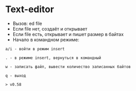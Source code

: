 # Text-editor

- Вызов: ed file
- Если file нет, создаёт и открывает
- Если file есть, открывает и пишет размер в байтах 
- Начало в командном режиме:
```
a/i - войти в режим insert

. - в режиме insert, вернуться в командный

w - записать файл, вывести количество записанных байтов

q - выход

> v0.58
